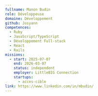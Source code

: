 ```yaml
---
fullname: Manon Budin
role: Développeuse
domaine: Développement
github: Josyann
competences:
  - Ruby
  - JavaScript/TypeScript
  - Développement Full-stack
  - React
  - Rails
missions:
  - start: 2025-07-07
    end: 2026-03-07
    status: independent
    employer: LittleBIG Connection
    startups:
      - acces-cible
link: https://www.linkedin.com/in/mbudin/
---
```

